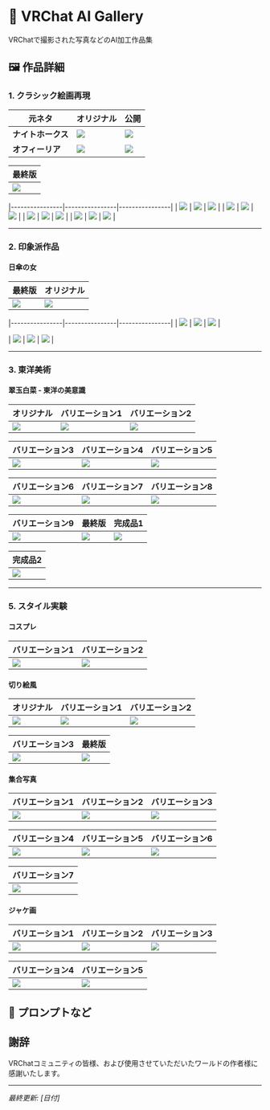 # 🎨 VRChat AI Gallery

VRChatで撮影された写真などのAI加工作品集

## 🖼️ 作品詳細

### 1. クラシック絵画再現

| 元ネタ | オリジナル | 公開 |
|--------|-----------|----------|
| **ナイトホークス** | ![](images/1~5/001ナイトホークス000.jpg) | ![](images/1~5/001ナイトホークス00a.jpg) |
| **オフィーリア** | ![](images/1~5/002オフィーリア000.jpg) | ![](images/1~5/002オフィーリア00a.jpg) |


| 最終版 |
|----------------|
| ![](images/1~5/003ヴィーナスの誕生00a.jpg) 

|----------------|----------------|----------------|
| ![](images/1~5/003ヴィーナスの誕生001.jpg) | ![](images/1~5/003ヴィーナスの誕生002.jpg) | ![](images/1~5/003ヴィーナスの誕生003.jpg) |
| ![](images/1~5/003ヴィーナスの誕生004.jpg) | ![](images/1~5/003ヴィーナスの誕生005.jpg) | ![](images/1~5/003ヴィーナスの誕生006.jpg) |
| ![](images/1~5/003ヴィーナスの誕生007.jpg) | ![](images/1~5/003ヴィーナスの誕生008.jpg) | ![](images/1~5/003ヴィーナスの誕生009.jpg) |
| ![](images/1~5/003ヴィーナスの誕生010.jpg) | ![](images/1~5/003ヴィーナスの誕生011.jpg) | ![](images/1~5/003ヴィーナスの誕生012.jpg) |


---

### 2. 印象派作品

#### 日傘の女

| 最終版 | オリジナル |
|----------------|-----------|
| ![](images/1~5/004日傘の女00a.jpg) | ![](images/1~5/004日傘の女000.jpg) |


|----------------|----------------|----------------|
| ![](images/1~5/004日傘の女001.jpg) | ![](images/1~5/004日傘の女002.jpg) | ![](images/1~5/004日傘の女003.jpg) |

| ![](images/1~5/004日傘の女004.jpg) | ![](images/1~5/004日傘の女005.jpg) | ![](images/1~5/004日傘の女006.jpg) |



---

### 3. 東洋美術

#### 翠玉白菜 - 東洋の美意識

| オリジナル | バリエーション1 | バリエーション2 |
|-----------|----------------|----------------|
| ![](images/1~5/005翠玉白菜000.jpg) | ![](images/1~5/005翠玉白菜001.jpg) | ![](images/1~5/005翠玉白菜002.jpg) |

| バリエーション3 | バリエーション4 | バリエーション5 |
|----------------|----------------|----------------|
| ![](images/1~5/005翠玉白菜003.jpg) | ![](images/1~5/005翠玉白菜004.jpg) | ![](images/1~5/005翠玉白菜005.jpg) |

| バリエーション6 | バリエーション7 | バリエーション8 |
|----------------|----------------|----------------|
| ![](images/1~5/005翠玉白菜006.jpg) | ![](images/1~5/005翠玉白菜007.jpg) | ![](images/1~5/005翠玉白菜008.jpg) |

| バリエーション9 | 最終版 | 完成品1 |
|----------------|--------|---------|
| ![](images/1~5/005翠玉白菜009.jpg) | ![](images/1~5/005翠玉白菜00a.jpg) | ![](images/1~5/005翠玉白菜010.jpg) |

| 完成品2 |
|---------|
| ![](images/1~5/005翠玉白菜011.jpg) |

---

### 5. スタイル実験

#### コスプレ

| バリエーション1 | バリエーション2 |
|----------------|----------------|
| ![](images/1~5/習作「コスプレ」001.jpg) | ![](images/1~5/習作「コスプレ」002.jpg) |


#### 切り絵風

| オリジナル | バリエーション1 | バリエーション2 |
|-----------|----------------|----------------|
| ![](images/1~5/習作「切り絵風」000.jpg) | ![](images/1~5/習作「切り絵風」001.jpg) | ![](images/1~5/習作「切り絵風」002.jpg) |

| バリエーション3 | 最終版 |
|----------------|--------|
| ![](images/1~5/習作「切り絵風」003.jpg) | ![](images/1~5/習作「切り絵風」00a.jpg) |

#### 集合写真

| バリエーション1 | バリエーション2 | バリエーション3 |
|----------------|----------------|----------------|
| ![](images/1~5/習作「集合写真」001.jpg) | ![](images/1~5/習作「集合写真」002.jpg) | ![](images/1~5/習作「集合写真」003.jpg) |

| バリエーション4 | バリエーション5 | バリエーション6 |
|----------------|----------------|----------------|
| ![](images/1~5/習作「集合写真」004.jpg) | ![](images/1~5/習作「集合写真」005.jpg) | ![](images/1~5/習作「集合写真」006.jpg) |

| バリエーション7 |
|----------------|
| ![](images/1~5/習作「集合写真」007.jpg) |

#### ジャケ画

| バリエーション1 | バリエーション2 | バリエーション3 |
|----------------|----------------|----------------|
| ![](images/1~5/習作「ニルヴァーナ」001.jpg) | ![](images/1~5/習作「ニルヴァーナ」002.jpg) | ![](images/1~5/習作「ニルヴァーナ」003.jpg) |

| バリエーション4 | バリエーション5 |
|----------------|----------------|
| ![](images/1~5/習作「ニルヴァーナ」004.jpg) | ![](images/1~5/習作「ニルヴァーナ」005.jpg) |


## 📝 プロンプトなど



## 謝辞

VRChatコミュニティの皆様、および使用させていただいたワールドの作者様に感謝いたします。

---

*最終更新: [日付]*

